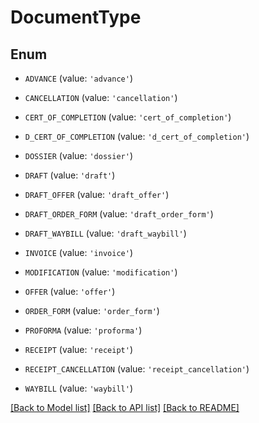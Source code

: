 # DocumentType


## Enum

* `ADVANCE` (value: `'advance'`)

* `CANCELLATION` (value: `'cancellation'`)

* `CERT_OF_COMPLETION` (value: `'cert_of_completion'`)

* `D_CERT_OF_COMPLETION` (value: `'d_cert_of_completion'`)

* `DOSSIER` (value: `'dossier'`)

* `DRAFT` (value: `'draft'`)

* `DRAFT_OFFER` (value: `'draft_offer'`)

* `DRAFT_ORDER_FORM` (value: `'draft_order_form'`)

* `DRAFT_WAYBILL` (value: `'draft_waybill'`)

* `INVOICE` (value: `'invoice'`)

* `MODIFICATION` (value: `'modification'`)

* `OFFER` (value: `'offer'`)

* `ORDER_FORM` (value: `'order_form'`)

* `PROFORMA` (value: `'proforma'`)

* `RECEIPT` (value: `'receipt'`)

* `RECEIPT_CANCELLATION` (value: `'receipt_cancellation'`)

* `WAYBILL` (value: `'waybill'`)

[[Back to Model list]](../README.md#documentation-for-models) [[Back to API list]](../README.md#documentation-for-api-endpoints) [[Back to README]](../README.md)


